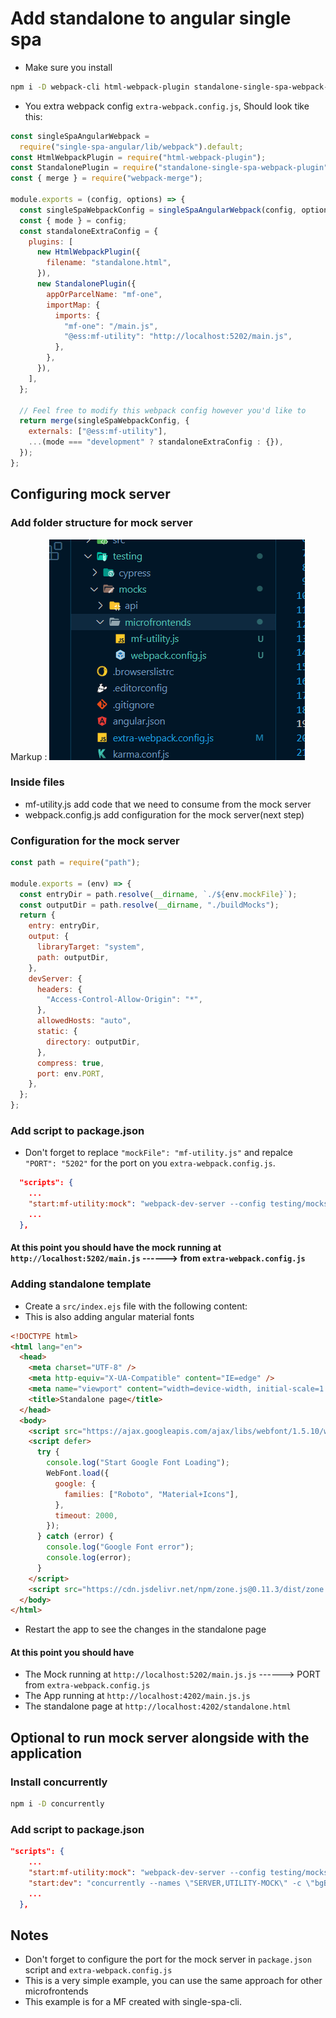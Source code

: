 # Add standalone to angular single spa

- Make sure you install

```bash
npm i -D webpack-cli html-webpack-plugin standalone-single-spa-webpack-plugin
```

- You extra webpack config `extra-webpack.config.js`, Should look tike this:

```js
const singleSpaAngularWebpack =
  require("single-spa-angular/lib/webpack").default;
const HtmlWebpackPlugin = require("html-webpack-plugin");
const StandalonePlugin = require("standalone-single-spa-webpack-plugin");
const { merge } = require("webpack-merge");

module.exports = (config, options) => {
  const singleSpaWebpackConfig = singleSpaAngularWebpack(config, options);
  const { mode } = config;
  const standaloneExtraConfig = {
    plugins: [
      new HtmlWebpackPlugin({
        filename: "standalone.html",
      }),
      new StandalonePlugin({
        appOrParcelName: "mf-one",
        importMap: {
          imports: {
            "mf-one": "/main.js",
            "@ess:mf-utility": "http://localhost:5202/main.js",
          },
        },
      }),
    ],
  };

  // Feel free to modify this webpack config however you'd like to
  return merge(singleSpaWebpackConfig, {
    externals: ["@ess:mf-utility"],
    ...(mode === "development" ? standaloneExtraConfig : {}),
  });
};
```

## Configuring mock server

### Add folder structure for mock server

Markup : ![picture alt](./standAlone.jpg.png "Title is optional")

### Inside files

- mf-utility.js add code that we need to consume from the mock server
- webpack.config.js add configuration for the mock server(next step)

### Configuration for the mock server

```js
const path = require("path");

module.exports = (env) => {
  const entryDir = path.resolve(__dirname, `./${env.mockFile}`);
  const outputDir = path.resolve(__dirname, "./buildMocks");
  return {
    entry: entryDir,
    output: {
      libraryTarget: "system",
      path: outputDir,
    },
    devServer: {
      headers: {
        "Access-Control-Allow-Origin": "*",
      },
      allowedHosts: "auto",
      static: {
        directory: outputDir,
      },
      compress: true,
      port: env.PORT,
    },
  };
};
```

### Add script to package.json

- Don't forget to replace `"mockFile": "mf-utility.js"` and repalce `"PORT": "5202"` for the port on you `extra-webpack.config.js`.

```json
  "scripts": {
    ...
    "start:mf-utility:mock": "webpack-dev-server --config testing/mocks/microfrontends/webpack.config.js --mode=development --env mockFile=mf-utility.js --env PORT=5202",
    ...
  },
```

#### At this point you should have the mock running at `http://localhost:5202/main.js` ------> from `extra-webpack.config.js`

### Adding standalone template

- Create a `src/index.ejs` file with the following content:
- This is also adding angular material fonts

```html
<!DOCTYPE html>
<html lang="en">
  <head>
    <meta charset="UTF-8" />
    <meta http-equiv="X-UA-Compatible" content="IE=edge" />
    <meta name="viewport" content="width=device-width, initial-scale=1.0" />
    <title>Standalone page</title>
  </head>
  <body>
    <script src="https://ajax.googleapis.com/ajax/libs/webfont/1.5.10/webfont.js"></script>
    <script defer>
      try {
        console.log("Start Google Font Loading");
        WebFont.load({
          google: {
            families: ["Roboto", "Material+Icons"],
          },
          timeout: 2000,
        });
      } catch (error) {
        console.log("Google Font error");
        console.log(error);
      }
    </script>
    <script src="https://cdn.jsdelivr.net/npm/zone.js@0.11.3/dist/zone.min.js"></script>
  </body>
</html>
```

- Restart the app to see the changes in the standalone page

#### At this point you should have

- The Mock running at `http://localhost:5202/main.js.js` ------> PORT from `extra-webpack.config.js`
- The App running at `http://localhost:4202/main.js.js`
- The standalone page at `http://localhost:4202/standalone.html`

####

## Optional to run mock server alongside with the application

### Install concurrently

```bash
npm i -D concurrently
```

### Add script to package.json

```json
"scripts": {
    ...
    "start:mf-utility:mock": "webpack-dev-server --config testing/mocks/microfrontends/webpack.config.js --mode=development --env mockFile=mf-utility.js --env PORT=5202",
    "start:dev": "concurrently --names \"SERVER,UTILITY-MOCK\" -c \"bgBlue.bold,bgMagenta.bold\" \"npm run serve:single-spa:mf-one\" \"npm run start:mf-utility:mock\""
    ...
  },
```

## Notes

- Don't forget to configure the port for the mock server in `package.json` script and `extra-webpack.config.js`
- This is a very simple example, you can use the same approach for other microfrontends
- This example is for a MF created with single-spa-cli.
